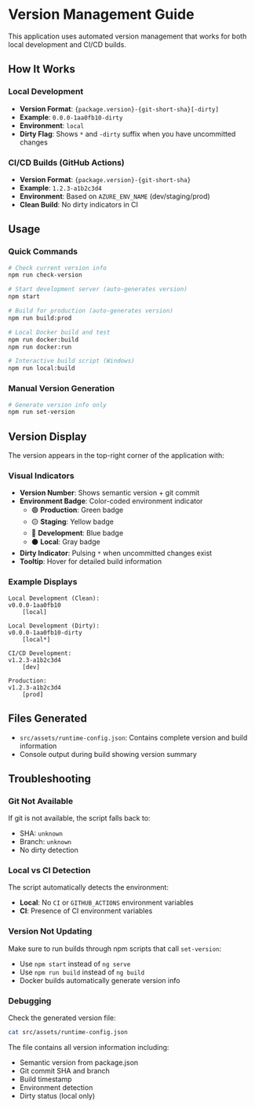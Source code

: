 # Version Management Guide

This application uses automated version management that works for both local development and CI/CD builds.

## How It Works

### Local Development
- **Version Format**: `{package.version}-{git-short-sha}[-dirty]`
- **Example**: `0.0.0-1aa0fb10-dirty`
- **Environment**: `local`
- **Dirty Flag**: Shows `*` and `-dirty` suffix when you have uncommitted changes

### CI/CD Builds (GitHub Actions)
- **Version Format**: `{package.version}-{git-short-sha}`
- **Example**: `1.2.3-a1b2c3d4`
- **Environment**: Based on `AZURE_ENV_NAME` (dev/staging/prod)
- **Clean Build**: No dirty indicators in CI

## Usage

### Quick Commands
```bash
# Check current version info
npm run check-version

# Start development server (auto-generates version)
npm start

# Build for production (auto-generates version)
npm run build:prod

# Local Docker build and test
npm run docker:build
npm run docker:run

# Interactive build script (Windows)
npm run local:build
```

### Manual Version Generation
```bash
# Generate version info only
npm run set-version
```

## Version Display

The version appears in the top-right corner of the application with:

### Visual Indicators
- **Version Number**: Shows semantic version + git commit
- **Environment Badge**: Color-coded environment indicator
  - 🟢 **Production**: Green badge
  - 🟡 **Staging**: Yellow badge  
  - 🔵 **Development**: Blue badge
  - ⚫ **Local**: Gray badge
- **Dirty Indicator**: Pulsing `*` when uncommitted changes exist
- **Tooltip**: Hover for detailed build information

### Example Displays
```
Local Development (Clean):
v0.0.0-1aa0fb10
    [local]

Local Development (Dirty):
v0.0.0-1aa0fb10-dirty
    [local*]

CI/CD Development:
v1.2.3-a1b2c3d4
    [dev]

Production:
v1.2.3-a1b2c3d4
    [prod]
```

## Files Generated

- `src/assets/runtime-config.json`: Contains complete version and build information
- Console output during build showing version summary

## Troubleshooting

### Git Not Available
If git is not available, the script falls back to:
- SHA: `unknown`
- Branch: `unknown`
- No dirty detection

### Local vs CI Detection
The script automatically detects the environment:
- **Local**: No `CI` or `GITHUB_ACTIONS` environment variables
- **CI**: Presence of CI environment variables

### Version Not Updating
Make sure to run builds through npm scripts that call `set-version`:
- Use `npm start` instead of `ng serve`
- Use `npm run build` instead of `ng build`
- Docker builds automatically generate version info

### Debugging
Check the generated version file:
```bash
cat src/assets/runtime-config.json
```

The file contains all version information including:
- Semantic version from package.json
- Git commit SHA and branch
- Build timestamp
- Environment detection
- Dirty status (local only)